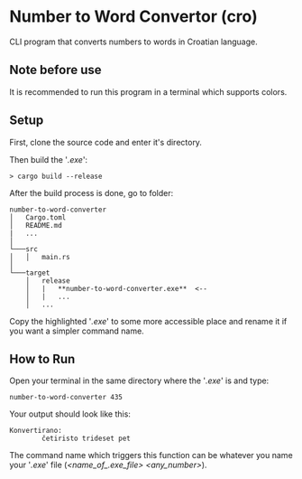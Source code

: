 # Number to Word Convertor (cro)

CLI program that converts numbers to words in Croatian language.

## Note before use

It is recommended to run this program in a terminal which supports colors.

## Setup

First, clone the source code and enter it's directory.

Then build the '*.exe*':

```console
> cargo build --release
```

After the build process is done, go to folder:

```console
number-to-word-converter
│   Cargo.toml
│   README.md
|   ...
│
└───src
│   │   main.rs
│   
└───target
    │   release
    │   |   **number-to-word-converter.exe**  <--
    │   |   ...
    │   ...
```

Copy the highlighted '*.exe*' to some more accessible place and rename it if you want a simpler command name.

## How to Run

Open your terminal in the same directory where the '*.exe*' is and type:

```console
number-to-word-converter 435
```

Your output should look like this:

```console
Konvertirano:
        četiristo trideset pet
```

The command name which triggers this function can be whatever you name your '*.exe*' file (*\<name_of_.exe_file> \<any_number>*).
